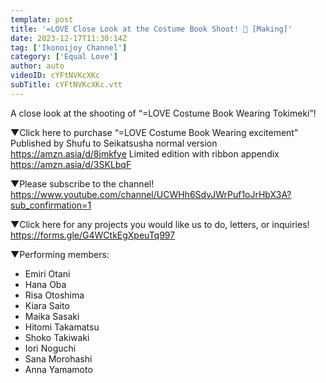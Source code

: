 ```yaml
---
template: post
title: '=LOVE Close Look at the Costume Book Shoot! 👗 [Making]'
date: 2023-12-17T11:30:14Z
tag: ['Ikonoijoy Channel']
category: ['Equal Love']
author: auto 
videoID: cYFtNVKcXKc
subTitle: cYFtNVKcXKc.vtt
---
```

A close look at the shooting of “=LOVE Costume Book Wearing Tokimeki”!

▼Click here to purchase
“=LOVE Costume Book Wearing excitement”
Published by Shufu to Seikatsusha
normal version
https://amzn.asia/d/8jmkfye
Limited edition with ribbon appendix
https://amzn.asia/d/3SKLbqF

▼Please subscribe to the channel!
https://www.youtube.com/channel/UCWHh6SdvJWrPuf1oJrHbX3A?sub_confirmation=1

▼Click here for any projects you would like us to do, letters, or inquiries!
https://forms.gle/G4WCtkEgXpeuTq997

▼Performing members:

- Emiri Otani
- Hana Oba
- Risa Otoshima
- Kiara Saito
- Maika Sasaki
- Hitomi Takamatsu
- Shoko Takiwaki
- Iori Noguchi
- Sana Morohashi
- Anna Yamamoto
